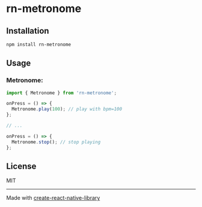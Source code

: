 # rn-metronome

## Installation

```sh
npm install rn-metronome
```

## Usage

### Metronome:

```js
import { Metronome } from 'rn-metronome';

onPress = () => {
  Metronome.play(100); // play with bpm=100
};

// ...

onPress = () => {
  Metronome.stop(); // stop playing
};
```

## License

MIT

---

Made with [create-react-native-library](https://github.com/callstack/react-native-builder-bob)
